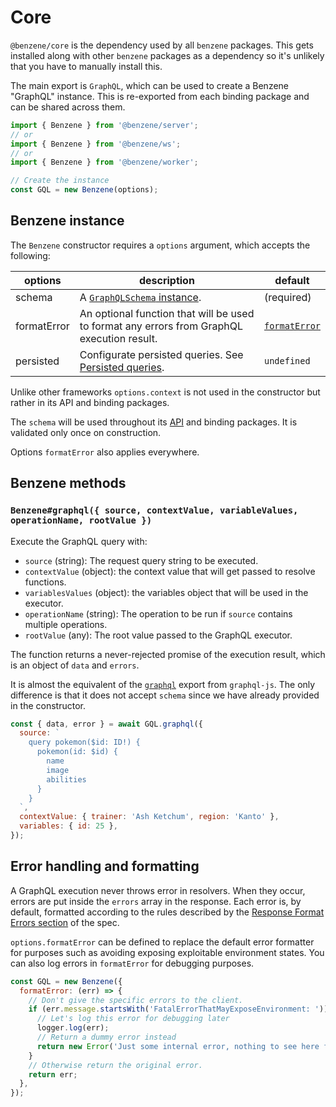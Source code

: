# Core

`@benzene/core` is the dependency used by all `benzene` packages. This gets installed along with other `benzene` packages as a dependency so it's unlikely that you have to manually install this.

The main export is `GraphQL`, which can be used to create a Benzene "GraphQL" instance. This is re-exported from each binding package and can be shared across them.

```js
import { Benzene } from '@benzene/server';
// or
import { Benzene } from '@benzene/ws';
// or
import { Benzene } from '@benzene/worker';

// Create the instance
const GQL = new Benzene(options);
```

## Benzene instance

The `Benzene` constructor requires a `options` argument, which accepts the following:

| options | description | default |
|---------|-------------|---------|
| schema | A [`GraphQLSchema` instance](https://hoangvvo.github.io/benzene/#/getting-started?id=create-a-benzen-graphql-instance). | (required) |
| formatError | An optional function that will be used to format any errors from GraphQL execution result. | [`formatError`](https://github.com/graphql/graphql-js/blob/master/src/error/formatError.js) |
| persisted | Configurate persisted queries. See [Persisted queries](/persisted/). | `undefined` |

Unlike other frameworks `options.context` is not used in the constructor but rather in its API and binding packages.

The `schema` will be used throughout its [API](#api) and binding packages. It is validated only once on construction.

Options `formatError` also applies everywhere.

## Benzene methods

### `Benzene#graphql({ source, contextValue, variableValues, operationName, rootValue })`

Execute the GraphQL query with:

- `source` (string): The request query string to be executed.
- `contextValue` (object): the context value that will get passed to resolve functions.
- `variablesValues` (object): the variables object that will be used in the executor.
- `operationName` (string): The operation to be run if `source` contains multiple operations.
- `rootValue` (any): The root value passed to the GraphQL executor.

The function returns a never-rejected promise of the execution result, which is an object of `data` and `errors`.

It is almost the equivalent of the [`graphql`](https://graphql.org/graphql-js/graphql/#graphql) export from `graphql-js`. The only difference is that it does not accept `schema` since we have already provided in the constructor.

```js
const { data, error } = await GQL.graphql({
  source: `
    query pokemon($id: ID!) {
      pokemon(id: $id) {
        name
        image
        abilities
      }
    }
  `,
  contextValue: { trainer: 'Ash Ketchum', region: 'Kanto' },
  variables: { id: 25 },
});
```

## Error handling and formatting

A GraphQL execution never throws error in resolvers. When they occur, errors are put inside the `errors` array in the response. Each error is, by default, formatted according to the rules described by the [Response Format Errors section](http://spec.graphql.org/draft/#sec-Errors.Error-result-format) of the spec.

`options.formatError` can be defined to replace the default error formatter for purposes such as avoiding exposing exploitable environment states. You can also log errors in `formatError` for debugging purposes.

```js
const GQL = new Benzene({
  formatError: (err) => {
    // Don't give the specific errors to the client.
    if (err.message.startsWith('FatalErrorThatMayExposeEnvironment: ')) {
      // Let's log this error for debugging later
      logger.log(err);
      // Return a dummy error instead
      return new Error('Just some internal error, nothing to see here folk');
    }
    // Otherwise return the original error.
    return err;
  },
});
```
